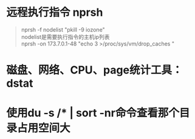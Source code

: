 # 远程执行指令 nprsh
> nprsh -f nodelist "pkill -9 iozone"   
> nodelist是需要执行指令的主机ip列表   
> nprsh -on 173.7.0.1-48 "echo 3 >/proc/sys/vm/drop_caches "
# 磁盘、网络、CPU、page统计工具：dstat
# 使用du -s /* | sort -nr命令查看那个目录占用空间大
